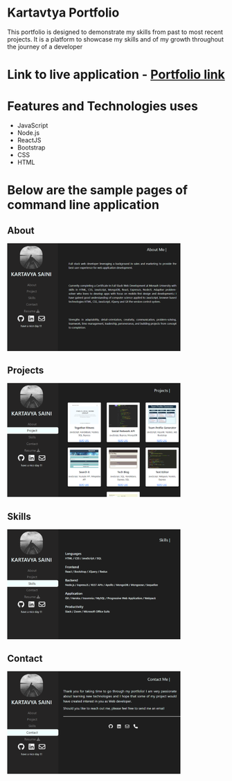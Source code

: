 # Kartavtya Portfolio

This portfolio is designed to demonstrate my skills from past to most recent projects. It is a platform to showcase my skills and of my growth throughout the journey of a developer

# Link to live application - [Portfolio link](https://kartavya99.github.io/react-portfolio/)

# Features and Technologies uses

- JavaScript
- Node.js
- ReactJS
- Bootstrap
- CSS
- HTML

# Below are the sample pages of command line application

## About

<img src = "public/images/about.png" width ="400">

## Projects

<img src = "public/images/project.png" width ="400">

## Skills

<img src = "public/images/skills.png" width ="400">

## Contact

<img src = "public/images/contact.png" width ="400">
